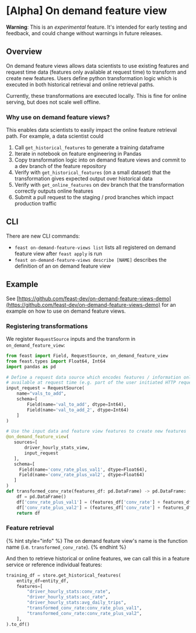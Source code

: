 # \[Alpha] On demand feature view

**Warning**: This is an _experimental_ feature. It's intended for early testing and feedback, and could change without warnings in future releases.

## Overview

On demand feature views allows data scientists to use existing features and request time data (features only available at request time) to transform and create new features. Users define python transformation logic which is executed in both historical retrieval and online retrieval paths.

Currently, these transformations are executed locally. This is fine for online serving, but does not scale well offline.

### Why use on demand feature views?

This enables data scientists to easily impact the online feature retrieval path. For example, a data scientist could

1. Call `get_historical_features` to generate a training dataframe
2. Iterate in notebook on feature engineering in Pandas
3. Copy transformation logic into on demand feature views and commit to a dev branch of the feature repository
4. Verify with `get_historical_features` (on a small dataset) that the transformation gives expected output over historical data
5. Verify with `get_online_features` on dev branch that the transformation correctly outputs online features
6. Submit a pull request to the staging / prod branches which impact production traffic

## CLI

There are new CLI commands:

* `feast on-demand-feature-views list` lists all registered on demand feature view after `feast apply` is run
* `feast on-demand-feature-views describe [NAME]` describes the definition of an on demand feature view

## Example

See [https://github.com/feast-dev/on-demand-feature-views-demo](https://github.com/feast-dev/on-demand-feature-views-demo) for an example on how to use on demand feature views.

### **Registering transformations**

We register `RequestSource` inputs and the transform in `on_demand_feature_view`:

```python
from feast import Field, RequestSource, on_demand_feature_view
from feast.types import Float64, Int64
import pandas as pd

# Define a request data source which encodes features / information only
# available at request time (e.g. part of the user initiated HTTP request)
input_request = RequestSource(
    name="vals_to_add",
    schema=[
        Field(name='val_to_add', dtype=Int64),
        Field(name='val_to_add_2', dtype=Int64)
    ]
)

# Use the input data and feature view features to create new features
@on_demand_feature_view(
   sources=[
       driver_hourly_stats_view,
       input_request
   ],
   schema=[
     Field(name='conv_rate_plus_val1', dtype=Float64),
     Field(name='conv_rate_plus_val2', dtype=Float64)
   ]
)
def transformed_conv_rate(features_df: pd.DataFrame) -> pd.DataFrame:
    df = pd.DataFrame()
    df['conv_rate_plus_val1'] = (features_df['conv_rate'] + features_df['val_to_add'])
    df['conv_rate_plus_val2'] = (features_df['conv_rate'] + features_df['val_to_add_2'])
    return df
```

### **Feature retrieval**

{% hint style="info" %}
The on demand feature view's name is the function name (i.e. `transformed_conv_rate`).
{% endhint %}

And then to retrieve historical or online features, we can call this in a feature service or reference individual features:

```python
training_df = store.get_historical_features(
    entity_df=entity_df,
    features=[
        "driver_hourly_stats:conv_rate",
        "driver_hourly_stats:acc_rate",
        "driver_hourly_stats:avg_daily_trips",
        "transformed_conv_rate:conv_rate_plus_val1",
        "transformed_conv_rate:conv_rate_plus_val2",
    ],
).to_df()
```
